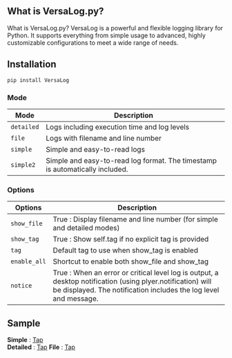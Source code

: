 ## What is VersaLog.py?

What is VersaLog.py?
VersaLog is a powerful and flexible logging library for Python.
It supports everything from simple usage to advanced, highly customizable configurations to meet a wide range of needs.

## Installation

```
pip install VersaLog
```

### Mode

| Mode       | Description                                                                  |
| ---------- | ---------------------------------------------------------------------------- |
| `detailed` | Logs including execution time and log levels                                 |
| `file`     | Logs with filename and line number                                           |
| `simple`   | Simple and easy-to-read logs                                                 |
| `simple2`  | Simple and easy-to-read log format. The timestamp is automatically included. |

### Options

| Options      | Description                                                                                                                                                                     |
| ------------ | ------------------------------------------------------------------------------------------------------------------------------------------------------------------------------- |
| `show_file`  | True : Display filename and line number (for simple and detailed modes)                                                                                                         |
| `show_tag`   | True : Show self.tag if no explicit tag is provided                                                                                                                             |
| `tag`        | Default tag to use when show_tag is enabled                                                                                                                                     |
| `enable_all` | Shortcut to enable both show_file and show_tag                                                                                                                                  |
| `notice`     | True : When an error or critical level log is output, a desktop notification (using plyer.notification) will be displayed. The notification includes the log level and message. |

## Sample

**Simple** : [Tap](https://github.com/kayu0514/VersaLog.py/blob/main/tests/simple_test.py)  
**Detailed** : [Tap](https://github.com/kayu0514/VersaLog.py/blob/main/tests/detailed_test.py)
**File** : [Tap](https://github.com/kayu0514/VersaLog.py/blob/main/tests/file_test.py)
